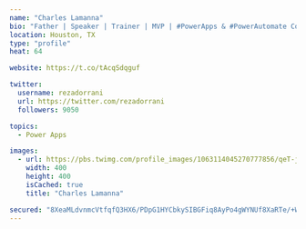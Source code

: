 ```yaml
---
name: "Charles Lamanna"
bio: "Father | Speaker | Trainer | MVP | #PowerApps & #PowerAutomate Community Super User | YouTuber Right-pointing triangle http://youtube.com/c/rezadorrani | Learn - Share - Clockwise rightwards and leftwards open circle arrows"
location: Houston, TX
type: "profile"
heat: 64

website: https://t.co/tAcqSdqguf

twitter:
  username: rezadorrani
  url: https://twitter.com/rezadorrani
  followers: 9050

topics:
  - Power Apps

images:
  - url: https://pbs.twimg.com/profile_images/1063114045270777856/qeT-jpWr_400x400.jpg
    width: 400
    height: 400
    isCached: true
    title: "Charles Lamanna"

secured: "8XeaMLdvnmcVtfqfQ3HX6/PDpG1HYCbkySIBGFiq8AyPo4gWYNUf8XaRTe/+WygxIOXjFtw4njlMnq+PgvWxA2OyeOLhZPlc6KYOgTH88pQKm7ReMzgxoP1WTTk9aA+It0XI7hKKRd1D4xeupTFplXb67be+DPGtYVtWVeardvNt/sS5IAsAwGBlFVRWry1bZAwUjcLNsGPCOW9rC2RYAhgd+LXYtvxBDge4irJB0r1S5EpnzQOZTRaR3QFs82tOM8OyF1X/tKYieHGj91BXwsl9iU4rFLB4D2K/SIqhuPcRiDZjrBaQR+/zy4igwbLG/QfL/LiwAysvJORQGvlKT+QVpVu0EvdkU1a5FY4tUY8sssTLXSIuKaet5wGvufp+t4uER8gS6K+gPq2ecpY7iflct71QXsngDG02PIlRioQ=;bo8xwet2WiTYgcTENWlrAA=="
---
```


